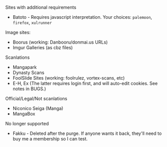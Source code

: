Sites with additional requirements
 * Batoto - Requires javascript interpretation. Your choices: `palemoon`, `firefox`, `xulrunner`

Image sites:
 * Boorus (working: Danbooru/donmai.us URLs)
 * Imgur Galleries (as cbz files)

Scanlations
 * Mangapark
 * Dynasty Scans
 * FoolSlide Sites (working: foolrulez, vortex-scans, etc)
 * E-H, Ex (The latter requires login first, and will auto-edit cookies. See notes in BUGS.)

Official/Legal/Not scanlations
 * Niconico Seiga (Manga)
 * MangaBox

No longer supported
 * Fakku - Deleted after the purge. If anyone wants it back, they'll need to buy me a membership so I can test.

